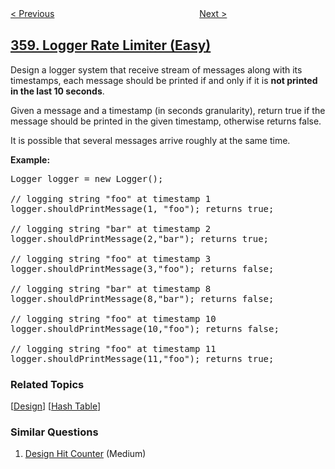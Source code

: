 <!--|This file generated by command(leetcode description); DO NOT EDIT.    |-->
<!--+----------------------------------------------------------------------+-->
<!--|@author    openset <openset.wang@gmail.com>                           |-->
<!--|@link      https://github.com/openset                                 |-->
<!--|@home      https://github.com/openset/leetcode                        |-->
<!--+----------------------------------------------------------------------+-->

[< Previous](../rearrange-string-k-distance-apart "Rearrange String k Distance Apart")
　　　　　　　　　　　　　　　　
[Next >](../sort-transformed-array "Sort Transformed Array")

## [359. Logger Rate Limiter (Easy)](https://leetcode.com/problems/logger-rate-limiter "日志速率限制器")

<p>Design a logger system that receive stream of messages along with its timestamps, each message should be printed if and only if it is <b>not printed in the last 10 seconds</b>.</p>

<p>Given a message and a timestamp (in seconds granularity), return true if the message should be printed in the given timestamp, otherwise returns false.</p>

<p>It is possible that several messages arrive roughly at the same time.</p>

<p><b>Example:</b></p>

<pre>
Logger logger = new Logger();

// logging string &quot;foo&quot; at timestamp 1
logger.shouldPrintMessage(1, &quot;foo&quot;); returns true; 

// logging string &quot;bar&quot; at timestamp 2
logger.shouldPrintMessage(2,&quot;bar&quot;); returns true;

// logging string &quot;foo&quot; at timestamp 3
logger.shouldPrintMessage(3,&quot;foo&quot;); returns false;

// logging string &quot;bar&quot; at timestamp 8
logger.shouldPrintMessage(8,&quot;bar&quot;); returns false;

// logging string &quot;foo&quot; at timestamp 10
logger.shouldPrintMessage(10,&quot;foo&quot;); returns false;

// logging string &quot;foo&quot; at timestamp 11
logger.shouldPrintMessage(11,&quot;foo&quot;); returns true;
</pre>

### Related Topics
  [[Design](../../tag/design/README.md)]
  [[Hash Table](../../tag/hash-table/README.md)]

### Similar Questions
  1. [Design Hit Counter](../design-hit-counter) (Medium)

